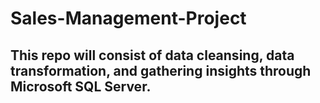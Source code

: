 # Sales-Management-Project

## This repo will consist of **data cleansing**, **data transformation**, and **gathering insights** through **Microsoft SQL Server**.
